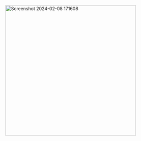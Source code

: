 
<img width="410" alt="Screenshot 2024-02-08 171608" src="https://github.com/Jencyy/calculator/assets/147185469/a86d71ce-b6ec-43fa-bf03-0f2c1b607907">
